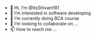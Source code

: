 - 👋 Hi, I’m @ItsShivam181
- 👀 I’m interested in software developing
- 🌱 I’m currently doing BCA course 
- 💞️ I’m looking to collaborate on ...
- 📫 How to reach me ...

<!---
ItsShivam181/ItsShivam181 is a ✨ special ✨ repository because its `README.md` (this file) appears on your GitHub profile.
You can click the Preview link to take a look at your changes.
--->
